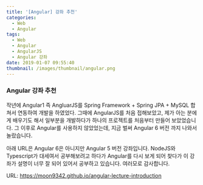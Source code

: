 ```yaml
---
title: '[Angular] 강좌 추천'
categories:
  - Web
  - Angular
tags:
  - Web
  - Angular
  - AngularJS
  - Angular 강좌
date: 2019-01-07 09:55:40
thumbnail: /images/thumbnail/angular.png
---
```


### Angular 강좌 추천

작년에 Angular1 즉 AngluarJS를 Spring Framework + Spring JPA + MySQL 합쳐서 연동하여 개발을 하였었다. 그때에 AngularJS를 처음 접해보았고, 제가 아는 분에게 배우기도 해서 일부분을 개발하다가 하나의 프로젝트를 처음부터 만들어 보았었습니다. 그 이후로 Angular를 사용하지 않았었는데, 지금 벌써 Angular 6 버전 까지 나와서 놀랐습니다.

아래 URL은 Angular 6은 아니지만 Angular 5 버전 강좌입니다. NodeJS와 Typescript가 대세여서 공부해보려고 하다가 Angular를 다시 보게 되어 찾다가 이 강좌가 설명이 너무 잘 되어 있어서 공부하고 있습니다. 여러모로 감사합니다.

URL: <https://moon9342.github.io/angular-lecture-introduction>
